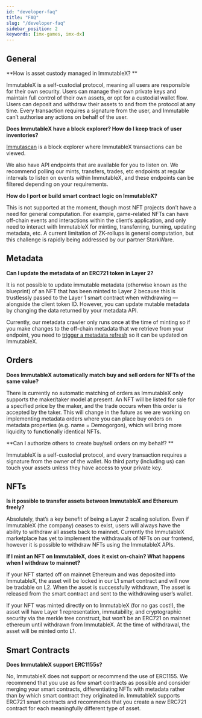 ```yaml
---
id: "developer-faq"
title: "FAQ"
slug: "/developer-faq"
sidebar_position: 2
keywords: [imx-games, imx-dx]
---
```


## General 
**How is asset custody managed in ImmutableX? **

ImmutableX is a self-custodial protocol, meaning all users are responsible for their own security. Users can manage their own private keys and maintain full control of their own assets, or opt for a custodial wallet flow. Users can deposit and withdraw their assets to and from the protocol at any time. Every transaction requires a signature from the user, and Immutable can’t authorise any actions on behalf of the user.

**Does ImmutableX have a block explorer? How do I keep track of user inventories?**

[Immutascan](https://immutascan.io/) is a block explorer where ImmutableX transactions can be viewed.

We also have API endpoints that are available for you to listen on. We recommend polling our mints, transfers, trades, etc endpoints at regular intervals to listen on events within ImmutableX, and these endpoints can be filtered depending on your requirements. 

**How do I port or build smart contract logic on ImmutableX?**

This is not supported at the moment, though most NFT projects don’t have a need for general computation. For example, game-related NFTs can have off-chain events and interactions within the client’s application, and only need to interact with ImmutableX for minting, transferring, burning, updating metadata, etc. A current limitation of ZK-rollups is general computation, but this challenge is rapidly being addressed by our partner StarkWare.

## Metadata

**Can I update the metadata of an ERC721 token in Layer 2?**

It is not possible to update immutable metadata (otherwise known as the blueprint) of an NFT that has been minted to Layer 2 because this is trustlessly passed to the Layer 1 smart contract when withdrawing — alongside the client token ID. However, you can update mutable metadata by changing the data returned by your metadata API. 

Currently, our metadata crawler only runs once at the time of minting so if you make changes to the off-chain metadata that we retrieve from your endpoint, you need to [trigger a metadata refresh](https://docs.x.immutable.com/docs/asset-metadata-refreshes) so it can be updated on ImmutableX. 

## Orders

**Does ImmutableX automatically match buy and sell orders for NFTs of the same value?**

There is currently no automatic matching of orders as ImmutableX only supports the maker/taker model at present. An NFT will be listed for sale for a specified price by the maker, and the trade occurs when this order is accepted by the taker. This will change in the future as we are working on implementing metadata orders where you can place buy orders on metadata properties (e.g. name = Demogorgon), which will bring more liquidity to functionally identical NFTs.

**Can I authorize others to create buy/sell orders on my behalf? **

ImmutableX is a self-custodial protocol, and every transaction requires a signature from the owner of the wallet. No third party (including us) can touch your assets unless they have access to your private key. 

## NFTs

**Is it possible to transfer assets between ImmutableX and Ethereum freely?**

Absolutely, that’s a key benefit of being a Layer 2 scaling solution. Even if ImmutableX (the company) ceases to exist, users will always have the ability to withdraw all assets back to mainnet. Currently the ImmutableX marketplace has yet to implement the withdrawals of NFTs on our frontend, however it is possible to withdraw NFTs using the ImmutableX APIs.
 
**If I mint an NFT on ImmutableX, does it exist on-chain? What happens when I withdraw to mainnet?**

If your NFT started off on mainnet Ethereum and was deposited into ImmutableX, the asset will be locked in our L1 smart contract and will now be tradable on L2. When the asset is successfully withdrawn, The asset is released from the smart contract and sent to the withdrawing user’s wallet.

If your NFT was minted directly on to ImmutableX (for no gas cost!), the asset will have Layer 1 representation, immutability, and cryptographic security via the merkle tree construct, but won’t be an ERC721 on mainnet ethereum until withdrawn from ImmutableX. At the time of withdrawal, the asset will be minted onto L1. 

## Smart Contracts

**Does ImmutableX support ERC1155s?**

No, ImmutableX does not support or recommend the use of ERC1155. We recommend that you use as few smart contracts as possible and consider merging your smart contracts, differentiating NFTs with metadata rather than by which smart contract they originated in. 
ImmutableX supports ERC721 smart contracts and recommends that you create a new ERC721 contract for each meaningfully different type of asset.
